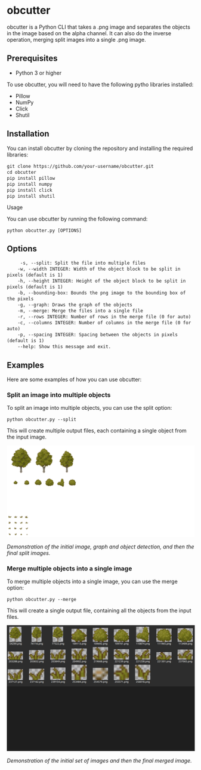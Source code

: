 # obcutter
obcutter is a Python CLI that takes a .png image and separates the objects in the image based on the alpha channel. It can also do the inverse operation, merging split images into a single .png image.

## Prerequisites

- Python 3 or higher

To use obcutter, you will need to have the following pytho libraries installed:

- Pillow
- NumPy
- Click
- Shutil

## Installation

You can install obcutter by cloning the repository and installing the required libraries:

```
git clone https://github.com/your-username/obcutter.git
cd obcutter
pip install pillow
pip install numpy
pip install click
pip install shutil
```

Usage

You can use obcutter by running the following command:
```
python obcutter.py [OPTIONS]
```

## Options

```
     -s, --split: Split the file into multiple files
    -w, --width INTEGER: Width of the object block to be split in pixels (default is 1)
    -h, --height INTEGER: Height of the object block to be split in pixels (default is 1)
    -b, --bounding-box: Bounds the png image to the bounding box of the pixels
    -g, --graph: Draws the graph of the objects
    -m, --merge: Merge the files into a single file
    -r, --rows INTEGER: Number of rows in the merge file (0 for auto)
    -c, --columns INTEGER: Number of columns in the merge file (0 for auto)
    -p, --spacing INTEGER: Spacing between the objects in pixels (default is 1)
    --help: Show this message and exit.
```
## Examples

Here are some examples of how you can use obcutter:

### Split an image into multiple objects

To split an image into multiple objects, you can use the split option:

```
python obcutter.py --split 
```

This will create multiple output files, each containing a single object from the input image.



![Splitting](./readme_resources/splitting.gif)

*Demonstration of the initial image, graph and object detection, and then the final split images.*

### Merge multiple objects into a single image

To merge multiple objects into a single image, you can use the merge option:

```
python obcutter.py --merge 
```

This will create a single output file, containing all the objects from the input files.

![Merging](./readme_resources/merging.gif)

*Demonstration of the initial set of images and then the final merged image.*